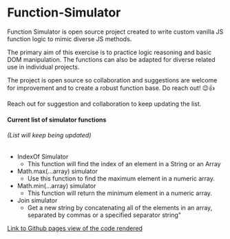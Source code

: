 # Function-Simulator

Function Simulator is open source project created to write custom vanilla JS function logic to mimic diverse JS methods.

The primary aim of this exercise is to practice logic reasoning and basic DOM manipulation.
The functions can also be adapted for diverse related use in individual projects.

The project is open source so collaboration and suggestions are welcome for improvement and to create a robust function base. Do reach out! 😉👍

Reach out for suggestion and collaboration to keep updating the list.

#### Current list of simulator functions

###### (List will keep being updated)

- IndexOf Simulator
  - This function will find the index of an element in a String or an Array
- Math.max(...array) simulator
  - Use this function to find the maximum element in a numeric array.
- Math.min(...array) simulator
  - This function will return the minimum element in a numeric array.
- Join simulator
  - Get a new string by concatenating all of the elements in an array, separated by commas or a specified separator string"

[Link to Github pages view of the code rendered](https://glowrare.github.io/Function-Simulator)
